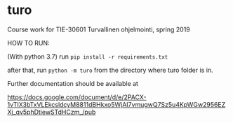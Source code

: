 # turo
Course work for TIE-30601 Turvallinen ohjelmointi, spring 2019

HOW TO RUN:

(With python 3.7) run `pip install -r requirements.txt`

after that, run `python -m turo` from the directory where turo folder is in.


Further documentation should be available at


https://docs.google.com/document/d/e/2PACX-1vTIX3bTxVLEkcsldcyM8811dBHkxo5WjAI7vmugwQ7Sz5u4KpWGw2956EZXj_qv5phDtiewSTdHCzm_/pub
